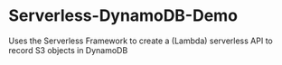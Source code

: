 # Serverless-DynamoDB-Demo
Uses the Serverless Framework to create a (Lambda) serverless API to record S3 objects in DynamoDB
